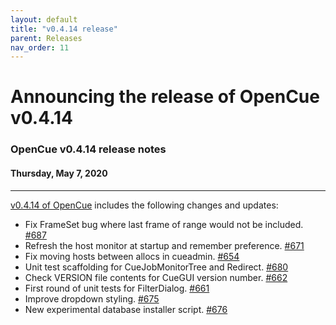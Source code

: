 ```yaml
---
layout: default
title: "v0.4.14 release"
parent: Releases
nav_order: 11
---
```


# Announcing the release of OpenCue v0.4.14

### OpenCue v0.4.14 release notes

#### Thursday, May 7, 2020

---

[v0.4.14 of OpenCue](https://github.com/AcademySoftwareFoundation/OpenCue/releases/tag/0.4.14)
includes the following changes and updates:

*   Fix FrameSet bug where last frame of range would not be included. [#687](https://github.com/AcademySoftwareFoundation/OpenCue/pull/687)
*   Refresh the host monitor at startup and remember preference. [#671](https://github.com/AcademySoftwareFoundation/OpenCue/pull/671)
*   Fix moving hosts between allocs in cueadmin. [#654](https://github.com/AcademySoftwareFoundation/OpenCue/pull/654)
*   Unit test scaffolding for CueJobMonitorTree and Redirect. [#680](https://github.com/AcademySoftwareFoundation/OpenCue/pull/680)
*   Check VERSION file contents for CueGUI version number. [#662](https://github.com/AcademySoftwareFoundation/OpenCue/pull/662)
*   First round of unit tests for FilterDialog. [#661](https://github.com/AcademySoftwareFoundation/OpenCue/pull/661)
*   Improve dropdown styling. [#675](https://github.com/AcademySoftwareFoundation/OpenCue/pull/675)
*   New experimental database installer script. [#676](https://github.com/AcademySoftwareFoundation/OpenCue/pull/676)
